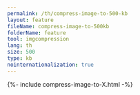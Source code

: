 ```yaml
---
permalink: /th/compress-image-to-500-kb
layout: feature
fileName: compress-image-to-500kb
folderName: feature
tool: imgcompression
lang: th
size: 500
type: kb
nointernationalization: true
---
```

{%- include compress-image-to-X.html -%}
      
